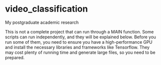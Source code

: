 # video_classification
My postgraduate academic research

This is not a complete project that can run through a MAIN function. Some scripts can run independently, and they will be explained below. Before you run some of them, you need to ensure you have a high-performance GPU and install the necessary libraries and frameworks like Tensorflow. They may cost plenty of running time and generate large files, so you need to be prepared. 
